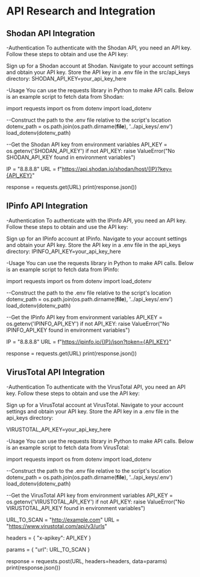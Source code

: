 # API Research and Integration
## Shodan API Integration
-Authentication
To authenticate with the Shodan API, you need an API key. Follow these steps to obtain and use the API key:

Sign up for a Shodan account at Shodan.
Navigate to your account settings and obtain your API key.
Store the API key in a .env file in the src/api_keys directory:
SHODAN_API_KEY=your_api_key_here

-Usage
You can use the requests library in Python to make API calls. Below is an example script to fetch data from Shodan:

import requests
import os
from dotenv import load_dotenv

--Construct the path to the .env file relative to the script's location
dotenv_path = os.path.join(os.path.dirname(__file__), '../api_keys/.env')
load_dotenv(dotenv_path)

--Get the Shodan API key from environment variables
API_KEY = os.getenv('SHODAN_API_KEY')
if not API_KEY:
    raise ValueError("No SHODAN_API_KEY found in environment variables")

IP = "8.8.8.8"
URL = f"https://api.shodan.io/shodan/host/{IP}?key={API_KEY}"

response = requests.get(URL)
print(response.json())

## IPinfo API Integration
-Authentication
To authenticate with the IPinfo API, you need an API key. Follow these steps to obtain and use the API key:

Sign up for an IPinfo account at IPinfo.
Navigate to your account settings and obtain your API key.
Store the API key in a .env file in the api_keys directory:
IPINFO_API_KEY=your_api_key_here

-Usage
You can use the requests library in Python to make API calls. Below is an example script to fetch data from IPinfo:

import requests
import os
from dotenv import load_dotenv

--Construct the path to the .env file relative to the script's location
dotenv_path = os.path.join(os.path.dirname(__file__), '../api_keys/.env')
load_dotenv(dotenv_path)

--Get the IPinfo API key from environment variables
API_KEY = os.getenv('IPINFO_API_KEY')
if not API_KEY:
    raise ValueError("No IPINFO_API_KEY found in environment variables")

IP = "8.8.8.8"
URL = f"https://ipinfo.io/{IP}/json?token={API_KEY}"

response = requests.get(URL)
print(response.json())

## VirusTotal API Integration
-Authentication
To authenticate with the VirusTotal API, you need an API key. Follow these steps to obtain and use the API key:

Sign up for a VirusTotal account at VirusTotal.
Navigate to your account settings and obtain your API key.
Store the API key in a .env file in the api_keys directory:

VIRUSTOTAL_API_KEY=your_api_key_here

-Usage
You can use the requests library in Python to make API calls. Below is an example script to fetch data from VirusTotal:

import requests
import os
from dotenv import load_dotenv

--Construct the path to the .env file relative to the script's location
dotenv_path = os.path.join(os.path.dirname(__file__), '../api_keys/.env')
load_dotenv(dotenv_path)

--Get the VirusTotal API key from environment variables
API_KEY = os.getenv('VIRUSTOTAL_API_KEY')
if not API_KEY:
    raise ValueError("No VIRUSTOTAL_API_KEY found in environment variables")

URL_TO_SCAN = "http://example.com"
URL = "https://www.virustotal.com/api/v3/urls"

headers = {
    "x-apikey": API_KEY
}

params = {
    "url": URL_TO_SCAN
}

response = requests.post(URL, headers=headers, data=params)
print(response.json())